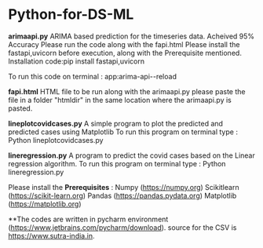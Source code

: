 # Python-for-DS-ML
**arimaapi.py**
ARIMA based prediction for the timeseries data.
Acheived 95% Accuracy
Please run the code along with the fapi.html
Please install the fastapi,uvicorn before execution, along with the Prerequisite mentioned.
Installation code:pip install fastapi,uvicorn

To run this code on terminal : app:arima-api--reload


**fapi.html**
HTML file to be run along with the arimaapi.py
please paste the file in a folder "htmldir" in the same location where the arimaapi.py is pasted.


**lineplotcovidcases.py**
A simple program to plot the predicted and predicted cases using Matplotlib
To run this program on terminal type : Python lineplotcovidcases.py

**lineregression.py**
A program to predict the covid cases based on the Linear regression algorithm.
To run this program on terminal type : Python lineregression.py

Please install the **Prerequisites** :
  Numpy (https://numpy.org)
  Scikitlearn (https://scikit-learn.org)
  Pandas (https://pandas.pydata.org)
  Matplotlib (https://matplotlib.org)

**The codes are written in pycharm environment (https://www.jetbrains.com/pycharm/download).
source for the CSV is https://www.sutra-india.in.
